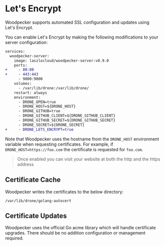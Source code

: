 # Let's Encrypt

Woodpecker supports automated SSL configuration and updates using Let's Encrypt.

You can enable Let's Encrypt by making the following modifications to your server configuration:

```diff
services:
  woodpecker-server:
    image: laszlocloud/woodpecker-server:v0.9.0
    ports:
+     - 80:80
+     - 443:443
      - 9000:9000
    volumes:
      - /var/lib/drone:/var/lib/drone/
    restart: always
    environment:
      - DRONE_OPEN=true
      - DRONE_HOST=${DRONE_HOST}
      - DRONE_GITHUB=true
      - DRONE_GITHUB_CLIENT=${DRONE_GITHUB_CLIENT}
      - DRONE_GITHUB_SECRET=${DRONE_GITHUB_SECRET}
      - DRONE_SECRET=${DRONE_SECRET}
+     - DRONE_LETS_ENCRYPT=true
```

Note that Woodpecker uses the hostname from the `DRONE_HOST` environment variable when requesting certificates. For example, if `DRONE_HOST=https://foo.com` the certificate is requested for `foo.com`.

>Once enabled you can visit your website at both the http and the https address

## Certificate Cache

Woodpecker writes the certificates to the below directory:

```
/var/lib/drone/golang-autocert
```

## Certificate Updates

Woodpecker uses the official Go acme library which will handle certificate upgrades. There should be no addition configuration or management required.
